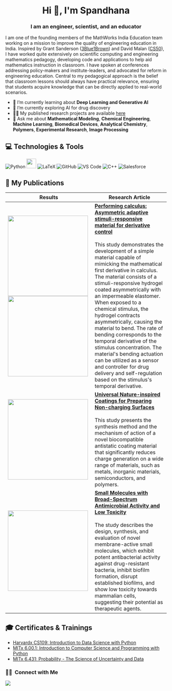 <h1 align="center">Hi 👋, I'm Spandhana</h1>
<h3 align="center">I am an engineer, scientist, and an educator</h3>

I am one of the founding members of the MathWorks India Education team working on a mission to improve the quality of engineering education in India. 
Inspired by Grant Sanderson ([3Blue1Brown](https://www.youtube.com/c/3blue1brown)) and David Malan ([CS50](https://cs50.harvard.edu/x/2023/)), I have worked quite extensively on scientific computing and engineering mathematics pedagogy, developing code and applications to help aid mathematics instruction in classroom. I have spoken at conferences addressing policy-makers and institute-leaders, and advocated for reform in engineering education. Central to my pedagogical approach is the belief that classroom lessons should always have practical relevance, ensuring that students acquire knowledge that can be directly applied to real-world scenarios.


 


- 🌱 I’m currently learning about **Deep Learning and Generative AI**
- 🔭 I’m currently exploring AI for drug discovery
- 👨‍💻 My published research projects are available [here](https://scholar.google.com/citations?hl=en&user=bBjeWI0AAAAJ&view_op=list_works&sortby=pubdate)
- 💬 Ask me about **Mathematical Modeling**, **Chemical Engineering**, **Machine Learning**, **Biomedical Devices**, **Analytical Chemistry**, **Polymers**, **Experimental Research**, **Image Processing**

## 💻 Technologies & Tools

![Python](https://img.shields.io/badge/-Python-3776AB?style=for-the-badge&logo=python&logoColor=ffffff)
<img src="https://img.shields.io/badge/MATLAB-005594" height="30">
![LaTeX](https://img.shields.io/badge/latex-%23008080.svg?style=for-the-badge&logo=latex&logoColor=white)
![GitHub](https://img.shields.io/badge/-GitHub-181717?style=for-the-badge&logo=github)
![VS Code](http://img.shields.io/badge/-VS%20Code-007ACC?style=for-the-badge&logo=visual-studio-code&logoColor=ffffff)
![C++](https://img.shields.io/badge/C%2B%2B-00599C?style=for-the-badge&logo=c%2B%2B&logoColor=white)
![Salesforce](https://img.shields.io/badge/Salesforce-00A1E0?style=for-the-badge&logo=Salesforce&logoColor=white)

<!--## 🏗️ My Projects -->

## :page_with_curl: My Publications

| Results | Research Article |
|------|-------|
| <img src=https://github.com/gspandhana/PhD_Thesis/blob/main/pH11_movie.gif width="250"><img src=https://github.com/gspandhana/PhD_Thesis/blob/main/pH12_movie.gif width="250">  | [**Performing calculus: Asymmetric adaptive stimuli-responsive material for derivative control**](https://www.science.org/doi/full/10.1126/sciadv.abe5698)<br /><br />This study demonstrates the development of a simple material capable of mimicking the mathematical first derivative in calculus. The material consists of a stimuli-responsive hydrogel coated asymmetrically with an impermeable elastomer. When exposed to a chemical stimulus, the hydrogel contracts asymmetrically, causing the material to bend. The rate of bending corresponds to the temporal derivative of the stimulus concentration. The material's bending actuation can be utilized as a sensor and controller for drug delivery and self-regulation based on the stimulus's temporal derivative. |
|<img src=https://github.com/gspandhana/PhD_Thesis/blob/main/Antistatic_Coatings/antistatic_coatings.png width="250"> | [**Universal Nature-inspired Coatings for Preparing Non-charging Surfaces**](https://pubs.acs.org/doi/abs/10.1021/acsami.7b07711)<br /><br />This study presents the synthesis method and the mechanism of action of a novel biocompatible antistatic coating material that significantly reduces charge generation on a wide range of materials, such as metals, inorganic materials, semiconductors, and polymers.|
|<img src=https://github.com/gspandhana/PhD_Thesis/blob/main/DrugDiscovery/jm-2015-00443a_0007.png width="250">|[**Small Molecules with Broad-Spectrum Antimicrobial Activity and Low Toxicity**](https://pubs.acs.org/doi/full/10.1021/acs.jmedchem.5b00443)<br /><br />The study describes the design, synthesis, and evaluation of novel membrane-active small molecules, which exhibit potent antibacterial activity against drug-resistant bacteria, inhibit biofilm formation, disrupt established biofilms, and show low toxicity towards mammalian cells, suggesting their potential as therapeutic agents.|




## 🎓 Certificates & Trainings

- [Harvardx CS109: Introduction to Data Science with Python](https://courses.edx.org/certificates/93a200091d544d8689df31f74c41317c)
- [MITx 6.00.1: Introduction to Computer Science and Programming with Python](https://courses.edx.org/certificates/cc1ee0b59fec4e78bfa6a86fa4081838)
- [MITx 6.431: Probability - The Science of Uncertainty and Data](https://courses.edx.org/certificates/d9cd3943c2574e689c06971cff1b6648)


<!--
**gspandhana/gspandhana** is a ✨ _special_ ✨ repository because its `README.md` (this file) appears on your GitHub profile.

Here are some ideas to get you started:

- 🔭 I’m currently working on ...
- 🌱 I’m currently learning ...
- 👯 I’m looking to collaborate on ...
- 🤔 I’m looking for help with ...
- 💬 Ask me about ...
- 📫 How to reach me: ...
- 😄 Pronouns: ...
- ⚡ Fun fact: ...

 In this paper, this has been demonstrated using a multidimensional phase-field modeling framework and validated against real-time experiments.
-->

### 🤝🏻 &nbsp;Connect with Me
<p>
<a href="https://linkedin.com/in/gspandhana"><img src="https://img.shields.io/badge/-gspandhana-0077B5?style=flat&logo=Linkedin&logoColor=white"/></a>
<!--<a href= "https://medium.com/@spandhanagonuguntla"><img src = "https://img.shields.io/badge/Medium-12100E?style=for-the-badge&logo=medium&logoColor=white"/></a>-->
</p>
